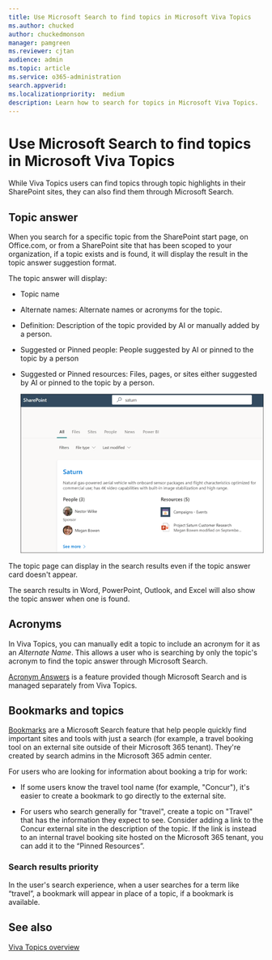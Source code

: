 ```yaml
---
title: Use Microsoft Search to find topics in Microsoft Viva Topics
ms.author: chucked
author: chuckedmonson
manager: pamgreen
ms.reviewer: cjtan
audience: admin
ms.topic: article
ms.service: o365-administration
search.appverid: 
ms.localizationpriority:  medium
description: Learn how to search for topics in Microsoft Viva Topics.
---
```


# Use Microsoft Search to find topics in Microsoft Viva Topics

While Viva Topics users can find topics through topic highlights in their SharePoint sites, they can also find them through Microsoft Search. 

## Topic answer

When you search for a specific topic from the SharePoint start page, on Office.com, or from a SharePoint site that has been scoped to your organization, if a topic exists and is found, it will display the result in the topic answer suggestion format.

The topic answer will display:

- Topic name
- Alternate names: Alternate names or acronyms for the topic.
- Definition: Description of the topic provided by AI or manually added by a person.
- Suggested or Pinned people: People suggested by AI or pinned to the topic by a person
- Suggested or Pinned resources: Files, pages, or sites either suggested by AI or pinned to the topic by a person. 

   ![Topic in Search.](../media/knowledge-management/search-topic-answer.png) 

The topic page can display in the search results even if the topic answer card doesn't appear.

The search results in Word, PowerPoint, Outlook, and Excel will also show the topic answer when one is found.

## Acronyms

In Viva Topics, you can manually edit a topic to include an acronym for it as an *Alternate Name*. This allows a user who is searching by only the topic's acronym to find the topic answer through Microsoft Search.

[Acronym Answers](/microsoftsearch/manage-acronyms) is a feature provided though Microsoft Search and is managed separately from Viva Topics.

## Bookmarks and topics

[Bookmarks](/microsoftsearch/manage-bookmarks) are a Microsoft Search feature that help people quickly find important sites and tools with just a search (for example, a travel booking tool on an external site outside of their Microsoft 365 tenant). They're created by search admins in the Microsoft 365 admin center. 

For users who are looking for information about booking a trip for work:

- If some users know the travel tool name (for example, "Concur"), it's easier to create a bookmark to go directly to the external site.

- For users who search generally for "travel", create a topic on "Travel" that has the information they expect to see. Consider adding a link to the Concur external site in the description of the topic. If the link is instead to an internal travel booking site hosted on the Microsoft 365 tenant, you can add it to the “Pinned Resources”.
 
### Search results priority 

In the user's search experience, when a user searches for a term like “travel”, a bookmark will appear in place of a topic, if a bookmark is available.

## See also

[Viva Topics overview](topic-experiences-overview.md)

